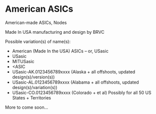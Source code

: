 # American ASICs

American-made ASICs, Nodes

Made In USA manufacturing and design by BRVC

Possible variation(s) of name(s):
- American (Made In the USA) ASICs – or, USasic
- USasic
- MITUSasic
- <ASIC
- USasic-AK.0123456789xxxx (Alaska + all offshoots, updated design(s)/version(s))
- USasic-AL.0123456789xxxx (Alabama + all offshoots, updated design(s)/variation(s))
- USasic-CO.0123456789xxxx (Colorado + et al)
Possibly for all 50 US States + Territories

More to come soon...
